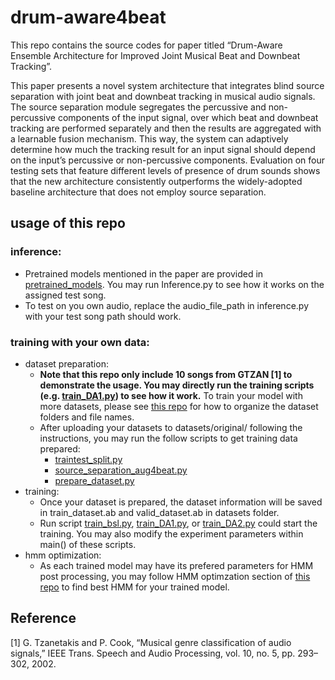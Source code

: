 # drum-aware4beat
This repo contains the source codes for paper titled
“Drum-Aware Ensemble Architecture for Improved Joint Musical Beat and Downbeat Tracking”.

This paper presents a novel system architecture that integrates blind source separation with joint beat and downbeat tracking in musical audio signals. The source separation module segregates the percussive and non-percussive components of the input signal, over which beat and downbeat tracking are performed separately and then the results are aggregated with a learnable fusion mechanism. This way, the system can adaptively determine how much the tracking result for an input signal should depend on the input’s percussive or non-percussive components. Evaluation on four testing sets that feature different levels of presence of drum sounds shows that the new architecture consistently outperforms the widely-adopted baseline architecture that does not employ source separation.

## usage of this repo
### inference:
* Pretrained models mentioned in the paper are provided in [pretrained_models](https://github.com/SunnyCYC/drum-aware4beat/tree/main/pretrained_models). You may run Inference.py to see how it works on the assigned test song. 
* To test on you own audio, replace the audio_file_path in inference.py with your test song path should work. 

### training with your own data:
* dataset preparation:
    * **Note that this repo only include 10 songs from GTZAN [1] to demonstrate the usage. You may directly run the training scripts (e.g. [train_DA1.py](https://github.com/SunnyCYC/drum-aware4beat/blob/main/train_DA1.py)) to see how it work.** To train your model with more datasets, please see [this repo](https://github.com/SunnyCYC/aug4beat) for how to organize the dataset folders and file names. 
    * After uploading your datasets to datasets/original/ following the instructions, you may run the follow scripts to get training data prepared:
        * [traintest_split.py](https://github.com/SunnyCYC/aug4beat/blob/main/traintest_split.py)
        * [source_separation_aug4beat.py](https://github.com/SunnyCYC/aug4beat/blob/main/source_seperation_aug4beat.py)
        * [prepare_dataset.py](https://github.com/SunnyCYC/aug4beat/blob/main/prepare_dataset.py)
* training:
    * Once your dataset is prepared, the dataset information will be saved in train_dataset.ab and valid_dataset.ab in datasets folder.
    * Run script [train_bsl.py](https://github.com/SunnyCYC/drum-aware4beat/blob/main/train_bsl.py), [train_DA1.py](https://github.com/SunnyCYC/drum-aware4beat/blob/main/train_DA1.py), or [train_DA2.py](https://github.com/SunnyCYC/drum-aware4beat/blob/main/train_DA2.py) could start the training. You may also modify the experiment parameters within main() of these scripts.
* hmm optimization:
    * As each trained model may have its prefered parameters for HMM post processing, you may follow HMM optimzation section of [this repo](https://github.com/SunnyCYC/aug4beat) to find best HMM for your trained model. 

## Reference
[1] G. Tzanetakis and P. Cook, “Musical genre classification of audio signals,” IEEE Trans. Speech and Audio Processing, vol. 10, no. 5, pp. 293–302, 2002.
